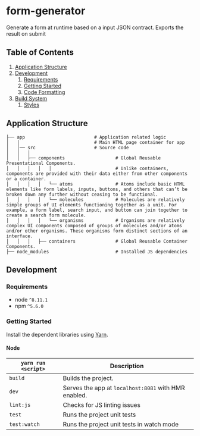 # form-generator
Generate a form at runtime based on a input JSON contract. Exports the result on submit

## Table of Contents

1. [Application Structure](#application-structure)
1. [Development](#development)
    1. [Requirements](#requirements)
    1. [Getting Started](#getting-started)
    1. [Code Formatting](#code-formatting)
1. [Build System](#build-system)
    1. [Styles](#styles)

## Application Structure

```
├── app                          # Application related logic
│   │                            # Main HTML page container for app
│   │── src                      # Source code
│   │   │
│   │   ├── components                   # Global Reusable Presentational Components.
│   │   │   │   │                        # Unlike containers, components are provided with their data either from other components or a container.
│   │   │   │   └── atoms                # Atoms include basic HTML elements like form labels, inputs, buttons, and others that can’t be broken down any further without ceasing to be functional.
│   │   │   │   └── molecules            # Molecules are relatively simple groups of UI elements functioning together as a unit. For example, a form label, search input, and button can join together to create a search form molecule.
│   │   │   │   └── organisms            # Organisms are relatively complex UI components composed of groups of molecules and/or atoms and/or other organisms. These organisms form distinct sections of an interface.
│   │   │   ├── containers               # Global Reusable Container Components.
├── node_modules                         # Installed JS dependencies
```

## Development

### Requirements

* node `^8.11.1`
* npm `^5.6.0`

### Getting Started

Install the dependent libraries using [Yarn](https://github.com/yarnpkg/yarn).

#### Node

|`yarn run <script>`|Description|
|------------------|-----------|
|`build`|Builds the project.|
|`dev`|Serves the app at `localhost:8081` with HMR enabled.|
|`lint:js`|Checks for JS linting issues|
|`test`|Runs the project unit tests|
|`test:watch`|Runs the project unit tests in watch mode|

